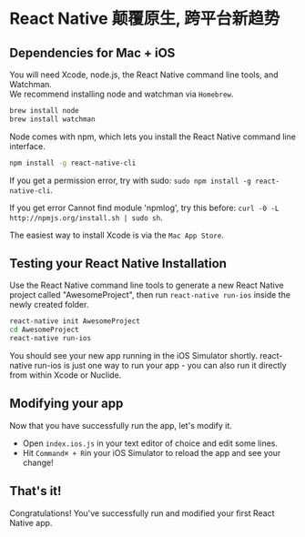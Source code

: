 # React Native 颠覆原生, 跨平台新趋势
## Dependencies for Mac + iOS
You will need Xcode, node.js, the React Native command line tools, and Watchman.  
We recommend installing node and watchman via `Homebrew`.
```sh
brew install node
brew install watchman
```
Node comes with npm, which lets you install the React Native command line interface.
```sh
npm install -g react-native-cli
```
If you get a permission error, try with sudo: `sudo npm install -g react-native-cli`.

If you get error Cannot find module 'npmlog', try this before: `curl -0 -L http://npmjs.org/install.sh | sudo sh`.

The easiest way to install Xcode is via the `Mac App Store`.

## Testing your React Native Installation
Use the React Native command line tools to generate a new React Native project called "AwesomeProject", then run `react-native run-ios` inside the newly created folder.
```sh
react-native init AwesomeProject
cd AwesomeProject
react-native run-ios
```
You should see your new app running in the iOS Simulator shortly. react-native run-ios is just one way to run your app - you can also run it directly from within Xcode or Nuclide.

## Modifying your app
Now that you have successfully run the app, let's modify it.

- Open `index.ios.js` in your text editor of choice and edit some lines.
- Hit `Command⌘ + R`in your iOS Simulator to reload the app and see your change!
## That's it!
Congratulations! You've successfully run and modified your first React Native app.
